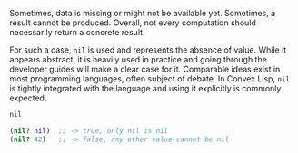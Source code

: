 Sometimes, data is missing or might not be available yet. Sometimes, a result cannot be produced. Overall, not every computation should necessarily return a concrete result.

For such a case, `nil` is used and represents the absence of value. While it appears abstract, it is heavily used in practice and going through
the developer guides will make a clear case for it. Comparable ideas exist in most programming languages, often subject of debate. In Convex Lisp, `nil` is tightly integrated with
the language and using it explicitly is commonly expected.

```clojure
nil

(nil? nil)  ;; -> true, only nil is nil
(nil? 42)   ;; -> false, any other value cannot be nil
```
